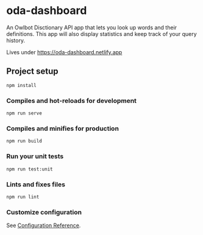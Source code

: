 # oda-dashboard
An Owlbot Disctionary API app that lets you look up words and their definitions. This app will also display statistics and keep track of your query history.

Lives under https://oda-dashboard.netlify.app

## Project setup
```
npm install
```

### Compiles and hot-reloads for development
```
npm run serve
```

### Compiles and minifies for production
```
npm run build
```

### Run your unit tests
```
npm run test:unit
```

### Lints and fixes files
```
npm run lint
```

### Customize configuration
See [Configuration Reference](https://cli.vuejs.org/config/).
